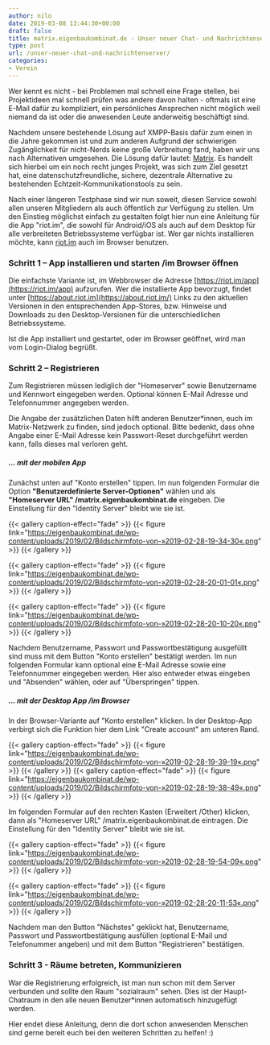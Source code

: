 ```yaml
---
author: nilo
date: 2019-03-08 13:44:30+00:00
draft: false
title: matrix.eigenbaukombinat.de - Unser neuer Chat- und Nachrichtenserver
type: post
url: /unser-neuer-chat-und-nachrichtenserver/
categories:
- Verein
---
```


Wer kennt es nicht - bei Problemen mal schnell eine Frage stellen, bei Projektideen mal schnell prüfen was andere davon halten - oftmals ist eine E-Mail dafür zu kompliziert, ein persönliches Ansprechen nicht möglich weil niemand da ist oder die anwesenden Leute anderweitig beschäftigt sind.

Nachdem unsere bestehende Lösung auf XMPP-Basis dafür zum einen in die Jahre gekommen ist und zum anderen Aufgrund der schwierigen Zugänglichkeit für nicht-Nerds keine große Verbreitung fand, haben wir uns nach Alternativen umgesehen. Die Lösung dafür lautet: [Matrix](https://de.wikipedia.org/wiki/Matrix_(Kommunikationsprotokoll)). Es handelt sich hierbei um ein noch recht junges Projekt, was sich zum Ziel gesetzt hat, eine datenschutzfreundliche, sichere, dezentrale Alternative zu bestehenden Echtzeit-Kommunikationstools zu sein.
<!-- more -->

Nach einer längeren Testphase sind wir nun soweit, diesen Service sowohl allen unseren Mitgliedern als auch öffentlich zur Verfügung zu stellen. Um den Einstieg möglichst einfach zu gestalten folgt hier nun eine Anleitung für die App "riot.im", die sowohl für Android/iOS als auch auf dem Desktop für alle verbreiteten Betriebssysteme verfügbar ist. Wer gar nichts installieren möchte, kann [riot.im](https://riot.im/app/#/welcome) auch im Browser benutzen.


### Schritt 1 – App installieren und starten /im Browser öffnen


Die einfachste Variante ist, im Webbrowser die Adresse [https://riot.im/app](https://riot.im/app) aufzurufen. Wer die installierte App bevorzugt, findet unter [https://about.riot.im](https://about.riot.im/) Links zu den aktuellen Versionen in den entsprechenden App-Stores, bzw. Hinweise und Downloads zu den Desktop-Versionen für die unterschiedlichen Betriebssysteme.

Ist die App installiert und gestartet, oder im Browser geöffnet, wird man vom Login-Dialog begrüßt.


### Schritt 2 – Registrieren


Zum Registrieren müssen lediglich der "Homeserver" sowie Benutzername und Kennwort eingegeben werden. Optional können E-Mail Adresse und Telefonnummer angegeben werden.

Die Angabe der zusätzlichen Daten hilft anderen Benutzer*innen, euch im Matrix-Netzwerk zu finden, sind jedoch optional. Bitte bedenkt, dass ohne Angabe einer E-Mail Adresse kein Passwort-Reset durchgeführt werden kann, falls dieses mal verloren geht.


##### ... mit der mobilen App


Zunächst unten auf "Konto erstellen" tippen. Im nun folgenden Formular die Option **"Benutzerdefinierte Server-Optionen"** wählen und als **"Homeserver URL" /matrix.eigenbaukombinat.de** eingeben. Die Einstellung für den "Identity Server" bleibt wie sie ist.

{{< gallery caption-effect="fade" >}}
  {{< figure link="https://eigenbaukombinat.de/wp-content/uploads/2019/02/Bildschirmfoto-von-»2019-02-28-19-34-30«.png" >}}
{{< /gallery >}}

{{< gallery caption-effect="fade" >}}
  {{< figure link="https://eigenbaukombinat.de/wp-content/uploads/2019/02/Bildschirmfoto-von-»2019-02-28-20-01-01«.png" >}}
{{< /gallery >}}

{{< gallery caption-effect="fade" >}}
  {{< figure link="https://eigenbaukombinat.de/wp-content/uploads/2019/02/Bildschirmfoto-von-»2019-02-28-20-10-20«.png" >}}
{{< /gallery >}}

Nachdem Benutzername, Passwort und Passwortbestätigung ausgefüllt sind muss mit dem Button "Konto erstellen" bestätigt werden. Im nun folgenden Formular kann optional eine E-Mail Adresse sowie eine Telefonnummer eingegeben werden. Hier also entweder etwas eingeben und "Absenden" wählen, oder auf "Überspringen" tippen.


##### ... mit der Desktop App /im Browser


In der Browser-Variante auf "Konto erstellen" klicken. In der Desktop-App verbirgt sich die Funktion hier dem Link "Create account" am unteren Rand.

{{< gallery caption-effect="fade" >}}
  {{< figure link="https://eigenbaukombinat.de/wp-content/uploads/2019/02/Bildschirmfoto-von-»2019-02-28-19-39-19«.png" >}}
{{< /gallery >}}
{{< gallery caption-effect="fade" >}}
  {{< figure link="https://eigenbaukombinat.de/wp-content/uploads/2019/02/Bildschirmfoto-von-»2019-02-28-19-38-49«.png" >}}
{{< /gallery >}}

Im folgenden Formular auf den rechten Kasten (Erweitert /Other) klicken, dann als "Homeserver URL" /matrix.eigenbaukombinat.de eintragen. Die Einstellung für den "Identity Server" bleibt wie sie ist.

{{< gallery caption-effect="fade" >}}
  {{< figure link="https://eigenbaukombinat.de/wp-content/uploads/2019/02/Bildschirmfoto-von-»2019-02-28-19-54-09«.png" >}}
{{< /gallery >}}

{{< gallery caption-effect="fade" >}}
  {{< figure link="https://eigenbaukombinat.de/wp-content/uploads/2019/02/Bildschirmfoto-von-»2019-02-28-20-11-53«.png" >}}
{{< /gallery >}}

Nachdem man den Button "Nächstes" geklickt hat, Benutzername, Passwort und Passwortbestätigung ausfüllen (optional E-Mail und Telefonummer angeben) und mit dem Button "Registrieren" bestätigen.


### Schritt 3 - Räume betreten, Kommunizieren


War die Registrierung erfolgreich, ist man nun schon mit dem Server verbunden und sollte den Raum "sozialraum" sehen. Dies ist der Haupt-Chatraum in den alle neuen Benutzer*innen automatisch hinzugefügt werden.

Hier endet diese Anleitung, denn die dort schon anwesenden Menschen sind gerne bereit euch bei den weiteren Schritten zu helfen! :)
